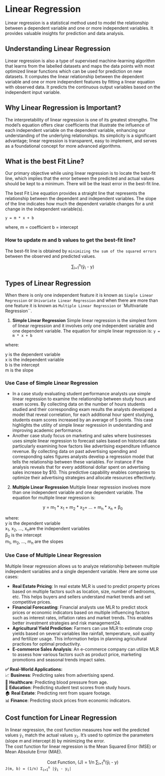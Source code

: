 <div>

#   Linear Regression
Linear regression is a statistical method used to model the relationship between a dependent variable and one or more independent variables. It provides valuable insights for prediction and data analysis. <br>

##  Understanding Linear Regression
Linear regression is also a type of supervised machine-learning algorithm that learns from the labelled datasets and maps the data points with most optimized linear functions which can be used for prediction on new datasets. It computes the linear relationship between the dependent variable and one or more independent features by fitting a linear equation with observed data. It predicts the continuous output variables based on the independent input variable. <br>

##  Why Linear Regression is Important?
The interpretability of linear regression is one of its greatest strengths. The model’s equation offers clear coefficients that illustrate the influence of each independent variable on the dependent variable, enhancing our understanding of the underlying relationships. Its simplicity is a significant advantage; linear regression is transparent, easy to implement, and serves as a foundational concept for more advanced algorithms. <br>

##  What is the best Fit Line?
Our primary objective while using linear regression is to locate the best-fit line, which implies that the error between the predicted and actual values should be kept to a minimum. There will be the least error in the best-fit line.<br>

The best Fit Line equation provides a straight line that represents the relationship between the dependent and independent variables. The slope of the line indicates how much the dependent variable changes for a unit change in the independent variable(s). <br>

```
y = m * x + b
```
where, 
m = coefficient
b = intercept


### How to update m and b values to get the best-fit line? 
The best-fit line is obtained by `minimizing the sum of the squared errors` between the observed and predicted values.
    <div align='center'>
        &sum;<sub>i=1</sub><sup>n</sup>(y&#770;<sub>i</sub> - y)
    </div>
</div>

##  Types of Linear Regression
When there is only one independent feature it is known as `Simple Linear Regression` or `Univariate Linear Regression` and when there are more than one feature it is known as `Multiple Linear Regression` or `Multivariate Regression``.

1. **Simple Linear Regression**
Simple linear regression is the simplest form of linear regression and it involves only one independent variable and one dependent variable. The equation for simple linear regression is:
```y = m * x + b```

where: <br>

y is the dependent variable <br>
x is the independent variable   <br>
b is the intercept <br>
m is the slope <br>

### Use Case of Simple Linear Regression
-   In a case study evaluating student performance analysts use simple linear regression to examine the relationship between study hours and exam scores. By collecting data on the number of hours students studied and their corresponding exam results the analysts developed a model that reveal correlation, for each additional hour spent studying, students exam scores increased by an average of 5 points. This case highlights the utility of simple linear regression in understanding and improving academic performance.  <br>
-   Another case study focus on marketing and sales where businesses uses simple linear regression to forecast sales based on historical data particularly examining how factors like advertising expenditure influence revenue. By collecting data on past advertising spending and corresponding sales figures analysts develop a regression model that tells the relationship between these variables. For instance if the analysis reveals that for every additional dollar spent on advertising sales increase by $10. This predictive capability enables companies to optimize their advertising strategies and allocate resources effectively.   <br>

2. **Multiple Linear Regression**
Multiple linear regression involves more than one independent variable and one dependent variable. The equation for multiple linear regression is:
<div align='center'>
    y = m<sub>1</sub> * x<sub>1</sub> + m<sub>2</sub> * x<sub>2</sub>+ … + m<sub>n</sub> * x<sub>n</sub> + β<sub>0</sub>
</div>

where: <br>
y is the dependent variable <br>
x<sub>1</sub>, x<sub>2</sub>, …, x<sub>n</sub>are the independent variables <br>
β<sub>0</sub> is the intercept <br>
m<sub>1</sub>, m<sub>2</sub>, …, m<sub>n</sub> are the slopes <br>

### Use Case of Multiple Linear Regression
Multiple linear regression allows us to analyze relationship between multiple independent variables and a single dependent variable. Here are some use cases: <br>
-   **Real Estate Pricing**: In real estate MLR is used to predict property prices based on multiple factors such as location, size, number of bedrooms, etc. This helps buyers and sellers understand market trends and set competitive prices.    <br>
-   **Financial Forecasting**: Financial analysts use MLR to predict stock prices or economic indicators based on multiple influencing factors such as interest rates, inflation rates and market trends. This enables better investment strategies and risk management24.  <br>
-   **Agricultural Yield Prediction**: Farmers can use MLR to estimate crop yields based on several variables like rainfall, temperature, soil quality and fertilizer usage. This information helps in planning agricultural practices for optimal productivity.    <br>
-   **E-commerce Sales Analysis**: An e-commerce company can utilize MLR to assess how various factors such as product price, marketing promotions and seasonal trends impact sales.    <br>


**✅ Real-World Applications:** <br>
📈 **Business**: Predicting sales from advertising spend. <br>
🏥 **Healthcare**: Predicting blood pressure from age.  <br>
🏫 **Education**: Predicting student test scores from study hours. <br>
🏠 **Real Estate**: Predicting rent from square footage. <br>
📊 **Finance**: Predicting stock prices from economic indicators. <br>


##  Cost function for Linear Regression
In linear regression, the cost function measures how well the predicted values <code>y&#770;<sub>i</sub></code> match the actual values <code>y<sub>i</sub></code>. It’s used to optimize the parameters (slope 𝑚 and intercept 𝑏) by minimizing the error. <br>
The cost function for linear regression is the Mean Squared Error (MSE) or Mean Absolute Error (MAE).
<div>
    <div align='center'>
        Cost Function, (J) = 1/n &sum;<sub>i=1</sub><sup>n</sup>(y&#770;<sub>i</sub> - y)
    </div>
</div>
<code>J(m, b) = (1/n) Σ<sub>i=1</sub><sup>n</sup> |&#x0177;<sub>i</sub> - y<sub>i</sub>|</code><br>
    
